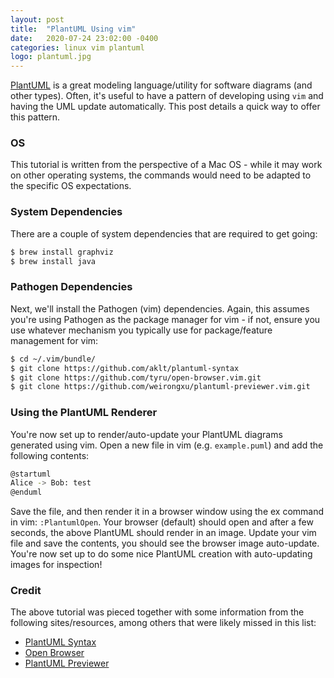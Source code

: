 ```yaml
---
layout: post
title:  "PlantUML Using vim"
date:   2020-07-24 23:02:00 -0400
categories: linux vim plantuml
logo: plantuml.jpg
---
```


[PlantUML](https://plantuml.com/) is a great modeling language/utility for software diagrams (and other types). Often, it's useful to have
a pattern of developing using `vim` and having the UML update automatically. This post details a quick way to offer this pattern.

### OS

This tutorial is written from the perspective of a Mac OS - while it may work on other operating systems, the commands would need to be
adapted to the specific OS expectations.

### System Dependencies

There are a couple of system dependencies that are required to get going:

```bash
$ brew install graphviz
$ brew install java
```

### Pathogen Dependencies

Next, we'll install the Pathogen (vim) dependencies. Again, this assumes you're using Pathogen as the package manager for vim - if not,
ensure you use whatever mechanism you typically use for package/feature management for vim:

```bash
$ cd ~/.vim/bundle/
$ git clone https://github.com/aklt/plantuml-syntax
$ git clone https://github.com/tyru/open-browser.vim.git
$ git clone https://github.com/weirongxu/plantuml-previewer.vim.git
```

### Using the PlantUML Renderer

You're now set up to render/auto-update your PlantUML diagrams generated using vim. Open a new file in vim (e.g. `example.puml`) and
add the following contents:

```bash
@startuml
Alice -> Bob: test
@enduml
```

Save the file, and then render it in a browser window using the ex command in vim: `:PlantumlOpen`. Your browser (default) should open and after
a few seconds, the above PlantUML should render in an image. Update your vim file and save the contents, you should see the browser image auto-update.
You're now set up to do some nice PlantUML creation with auto-updating images for inspection!

### Credit

The above tutorial was pieced together with some information from the following sites/resources, among others that were likely missed in this list:

* [PlantUML Syntax](https://github.com/aklt/plantuml-syntax)
* [Open Browser](https://github.com/tyru/open-browser.vim)
* [PlantUML Previewer](https://github.com/weirongxu/plantuml-previewer.vim)
